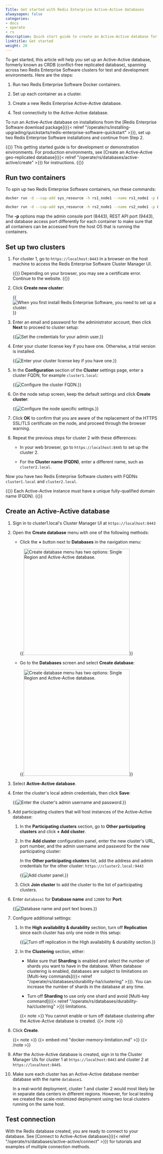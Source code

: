 ```yaml
---
Title: Get started with Redis Enterprise Active-Active databases
alwaysopen: false
categories:
- docs
- operate
- rs
description: Quick start guide to create an Active-Active database for test and development.
linktitle: Get started
weight: 20
---
```


To get started, this article will help you set up an Active-Active database, formerly known as CRDB (conflict-free replicated database), spanning across two Redis Enterprise Software
clusters for test and development environments. Here are the steps:

1. Run two Redis Enterprise Software Docker containers.

1. Set up each container as a cluster.

1. Create a new Redis Enterprise Active-Active database.

1. Test connectivity to the Active-Active database.

To run an Active-Active database on installations from the [Redis Enterprise Software download package]({{< relref "/operate/rs/installing-upgrading/quickstarts/redis-enterprise-software-quickstart" >}}),
set up two Redis Enterprise Software installations and continue from Step 2.

{{<note>}}
This getting started guide is for development or demonstration environments.
For production environments, see [Create an Active-Active geo-replicated database]({{< relref "/operate/rs/databases/active-active/create" >}}) for instructions.
{{</note>}}

## Run two containers

To spin up two Redis Enterprise Software containers, run these commands:

```sh
docker run -d --cap-add sys_resource -h rs1_node1 --name rs1_node1 -p 8443:8443 -p 9443:9443 -p 12000:12000 redislabs/redis
```

```sh
docker run -d --cap-add sys_resource -h rs2_node1 --name rs2_node1 -p 8445:8443 -p 9445:9443 -p 12002:12000 redislabs/redis
```

The **-p** options map the admin console port (8443), REST API port (9443), and
database access port differently for each container to make sure that all
containers can be accessed from the host OS that is running the containers.

## Set up two clusters

1. For cluster 1, go to `https://localhost:8443` in a browser on the
host machine to access the Redis Enterprise Software Cluster Manager UI.

    {{<note>}}
Depending on your browser, you may see a certificate error. Continue to the website.
    {{</note>}}

1. Click **Create new cluster**:

    {{<image filename="images/rs/screenshots/cluster/setup/create-cluster.png" alt="When you first install Redis Enterprise Software, you need to set up a cluster." >}}

1. Enter an email and password for the administrator account, then click **Next** to proceed to cluster setup:

    {{<image filename="images/rs/screenshots/cluster/setup/admin-credentials.png" alt="Set the credentials for your admin user." >}}

1. Enter your cluster license key if you have one. Otherwise, a trial version is installed.

    {{<image filename="images/rs/screenshots/cluster/setup/cluster-license-key.png" alt="Enter your cluster license key if you have one." >}}

1. In the **Configuration** section of the **Cluster** settings page, enter a cluster FQDN, for example `cluster1.local`:

    {{<image filename="images/rs/screenshots/cluster/setup/config-cluster1.png" alt="Configure the cluster FQDN." >}}

1. On the node setup screen, keep the default settings and click **Create cluster**:

    {{<image filename="images/rs/screenshots/cluster/setup/node-settings.png" alt="Configure the node specific settings." >}}

1. Click **OK** to confirm that you are aware of the replacement of the HTTPS SSL/TLS
    certificate on the node, and proceed through the browser warning.

1. Repeat the previous steps for cluster 2 with these differences:

    - In your web browser, go to `https://localhost:8445` to set up the cluster 2.

    - For the **Cluster name (FQDN)**, enter a different name, such as `cluster2.local`.

Now you have two Redis Enterprise Software clusters with FQDNs
`cluster1.local` and `cluster2.local`.

{{<note>}}
Each Active-Active instance must have a unique fully-qualified domain name (FQDN).
{{</note>}}

## Create an Active-Active database

1. Sign in to cluster1.local's Cluster Manager UI at `https://localhost:8443`

1. Open the **Create database** menu with one of the following methods:

    - Click the **+** button next to **Databases** in the navigation menu:

        {{<image filename="images/rs/screenshots/databases/create-db-plus-drop-down.png" width="350px" alt="Create database menu has two options: Single Region and Active-Active database.">}}
        
    - Go to the **Databases** screen and select **Create database**:

        {{<image filename="images/rs/screenshots/databases/create-db-button-drop-down.png" width="350px" alt="Create database menu has two options: Single Region and Active-Active database.">}}

1. Select **Active-Active database**.

1. Enter the cluster's local admin credentials, then click **Save**:

    {{<image filename="images/rs/screenshots/databases/active-active-databases/enter-local-admin-credentials-cluster1.png" alt="Enter the cluster's admin username and password.">}}

1. Add participating clusters that will host instances of the Active-Active database:

    1. In the **Participating clusters** section, go to **Other participating clusters** and click **+ Add cluster**.

    1. In the **Add cluster** configuration panel, enter the new cluster's URL, port number, and the admin username and password for the new participating cluster:

        In the **Other participating clusters** list, add the address and admin credentials for the other cluster: `https://cluster2.local:9443`

        {{<image filename="images/rs/screenshots/databases/active-active-databases/participating-clusters-add-cluster2.png" alt="Add cluster panel.">}}

    1. Click **Join cluster** to add the cluster to the list of participating clusters. 

1. Enter `database1` for **Database name** and `12000` for **Port**:

    {{<image filename="images/rs/screenshots/databases/active-active-databases/quickstart-db-name-port.png" alt="Database name and port text boxes.">}}

1. Configure additional settings:

    1. In the **High availability & durability** section, turn off **Replication** since each cluster has only one node in this setup:

        {{<image filename="images/rs/screenshots/databases/active-active-databases/quickstart-ha-turn-off-replication.png" alt="Turn off replication in the High availability & durability section.">}}


    1. In the **Clustering** section, either:

        - Make sure that **Sharding** is enabled and select the number of shards you want to have in the database. When database clustering is enabled,
        databases are subject to limitations on [Multi-key commands]({{< relref "/operate/rs/databases/durability-ha/clustering" >}}).
        You can increase the number of shards in the database at any time.

        - Turn off **Sharding** to use only one shard and avoid [Multi-key command]({{< relref "/operate/rs/databases/durability-ha/clustering" >}}) limitations.

        {{< note >}}
You cannot enable or turn off database clustering after the Active-Active database is created.
        {{< /note >}}

1. Click **Create**.

    {{< note >}}
    {{< embed-md "docker-memory-limitation.md" >}}
    {{< /note >}}

1. After the Active-Active database is created, sign in to the Cluster Manager UIs for cluster 1 at `https://localhost:8443` and cluster 2 at `https://localhost:8445`.

1. Make sure each cluster has an Active-Active database member database with the name `database1`.

    In a real-world deployment, cluster 1 and cluster 2 would most likely be
    in separate data centers in different regions. However, for
    local testing we created the scale-minimized deployment using two
    local clusters running on the same host.

<!-- Also in getting-started-crdbs.md -->
## Test connection

With the Redis database created, you are ready to connect to your
database. See [Connect to Active-Active databases]({{< relref "/operate/rs/databases/active-active/connect" >}}) for tutorials and examples of multiple connection methods.
